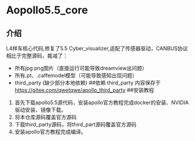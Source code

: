 # Aopollo5.5_core
## 介绍
L4样车核心代码,修复了5.5 Cyber_visualizer,适配了传感器驱动，CANBUS协议
相比于完整源码，裁减了：
  * 所有jpg png图片（直接运行可能导致dreamview出问题）
  * 所有.pt、.caffemodel模型（可能导致感知出现问题）
  * third_party (缺少部分本地依赖) 
##依赖
third_party 内容保存于 https://gitee.com/qwetqwe/apollo_third_party
##安装教程
  1. 首先下载apollo5.5源代码，安装apollo官方教程完成docker的安装、NVIDIA驱动安装、镜像下载。
  2. 将本仓库源码覆盖官方源码
  3. 下载third_party源码，将third_part源码覆盖官方源码
  4. 安装apollo官方教程完成编译。

